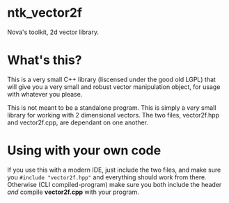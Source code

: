 # ntk_vector2f
Nova's toolkit, 2d vector library.

# What's this?
This is a very small C++ library (liscensed under the good old LGPL) that will give you a very small and robust vector manipulation object, for usage with whatever
you please.

This is not meant to be a standalone program. This is simply a *very* small library for working with 2 dimensional vectors.
The two files, vector2f.hpp and vector2f.cpp, are dependant on one another.

# Using with your own code
If you use this with a modern IDE, just include the two files, and make sure you `#include "vector2f.hpp"` and everything 
should work from there. Otherwise (CLI compiled-program) make sure you both include the header _and_ compile **vector2f.cpp**
with your program.

